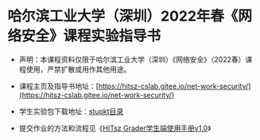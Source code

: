 # 哈尔滨工业大学（深圳）2022年春《网络安全》课程实验指导书 



- 声明：本课程资料仅限于哈尔滨工业大学（深圳）《网络安全》（2022春）课程使用，严禁扩散或用作其他用途。

- 课程主页及指导书地址：[https://hitsz-cslab.gitee.io/net-work-security/](https://hitsz-cslab.gitee.io/net-work-security/)

- 学生实验包下载地址：[stupkt目录](https://gitee.com/hitsz-cslab/net-work-security/tree/master/stupkt)

- 提交作业的方法和流程见《[HITsz Grader学生端使用手册v1.0](https://gitee.com/hitsz-cslab/net-work-security/blob/master/stupkt/HITsz%20Grader%E5%AD%A6%E7%94%9F%E7%AB%AF%E4%BD%BF%E7%94%A8%E6%89%8B%E5%86%8CV1.0.pdf)》
